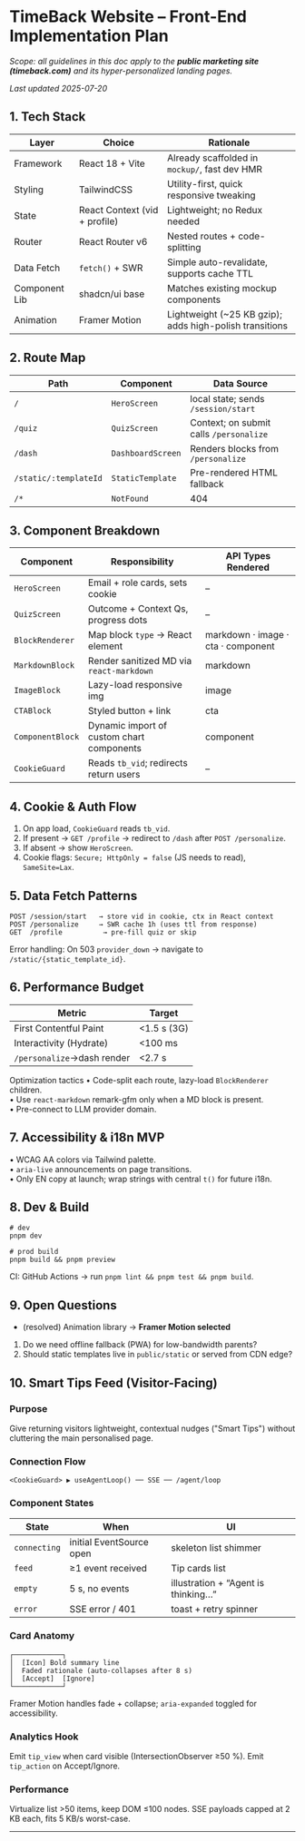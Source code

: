 # TimeBack Website – Front-End Implementation Plan

_Scope: all guidelines in this doc apply to the **public marketing site (timeback.com)** and its hyper-personalized landing pages._

*Last updated 2025-07-20*

## 1. Tech Stack
| Layer | Choice | Rationale |
|-------|--------|-----------|
| Framework | React 18 + Vite | Already scaffolded in `mockup/`, fast dev HMR |
| Styling | TailwindCSS | Utility-first, quick responsive tweaking |
| State | React Context (vid + profile) | Lightweight; no Redux needed |
| Router | React Router v6 | Nested routes + code-splitting |
| Data Fetch | `fetch()` + SWR | Simple auto-revalidate, supports cache TTL |
| Component Lib | shadcn/ui base | Matches existing mockup components |
| Animation | Framer Motion | Lightweight (~25 KB gzip); adds high-polish transitions |

## 2. Route Map
| Path | Component | Data Source |
|------|-----------|-------------|
| `/` | `HeroScreen` | local state; sends `/session/start` |
| `/quiz` | `QuizScreen` | Context; on submit calls `/personalize` |
| `/dash` | `DashboardScreen` | Renders blocks from `/personalize` |
| `/static/:templateId` | `StaticTemplate` | Pre-rendered HTML fallback |
| `/*` | `NotFound` | 404 |

## 3. Component Breakdown
| Component | Responsibility | API Types Rendered |
|-----------|----------------|--------------------|
| `HeroScreen` | Email + role cards, sets cookie | – |
| `QuizScreen` | Outcome + Context Qs, progress dots | – |
| `BlockRenderer` | Map block `type` → React element | markdown · image · cta · component |
| `MarkdownBlock` | Render sanitized MD via `react-markdown` | markdown |
| `ImageBlock` | Lazy-load responsive img | image |
| `CTABlock` | Styled button + link | cta |
| `ComponentBlock` | Dynamic import of custom chart components | component |
| `CookieGuard` | Reads `tb_vid`; redirects return users | – |

## 4. Cookie & Auth Flow
1. On app load, `CookieGuard` reads `tb_vid`.
2. If present → `GET /profile` → redirect to `/dash` after `POST /personalize`.
3. If absent → show `HeroScreen`.
4. Cookie flags: `Secure; HttpOnly = false` (JS needs to read), `SameSite=Lax`.

## 5. Data Fetch Patterns
```
POST /session/start   → store vid in cookie, ctx in React context
POST /personalize     → SWR cache 1h (uses ttl from response)
GET  /profile          → pre-fill quiz or skip
```
Error handling: On 503 `provider_down` → navigate to `/static/{static_template_id}`.

## 6. Performance Budget
| Metric | Target |
|--------|--------|
| First Contentful Paint | <1.5 s (3G) |
| Interactivity (Hydrate) | <100 ms |
| `/personalize`→dash render | <2.7 s |

Optimization tactics
• Code-split each route, lazy-load `BlockRenderer` children.  
• Use `react-markdown` remark-gfm only when a MD block is present.  
• Pre-connect to LLM provider domain.

## 7. Accessibility & i18n MVP
• WCAG AA colors via Tailwind palette.  
• `aria-live` announcements on page transitions.  
• Only EN copy at launch; wrap strings with central `t()` for future i18n.

## 8. Dev & Build
```
# dev
pnpm dev

# prod build
pnpm build && pnpm preview
```
CI: GitHub Actions → run `pnpm lint && pnpm test && pnpm build`.

## 9. Open Questions
- (resolved) Animation library → **Framer Motion selected**
1. Do we need offline fallback (PWA) for low-bandwidth parents?  
2. Should static templates live in `public/static` or served from CDN edge? 

## 10. Smart Tips Feed (Visitor-Facing)

### Purpose
Give returning visitors lightweight, contextual nudges ("Smart Tips") without cluttering the main personalised page.

### Connection Flow
```
<CookieGuard> ▶ useAgentLoop() ── SSE ── /agent/loop
```

### Component States
| State | When | UI |
|-------|------|----|
| `connecting` | initial EventSource open | skeleton list shimmer |
| `feed` | ≥1 event received | Tip cards list |
| `empty` | 5 s, no events | illustration + “Agent is thinking…” |
| `error` | SSE error / 401 | toast + retry spinner |

### Card Anatomy
```
┌────────────┐
│  [Icon] Bold summary line
│  Faded rationale (auto-collapses after 8 s)
│  [Accept]  [Ignore]
└────────────┘
```
Framer Motion handles fade + collapse; `aria-expanded` toggled for accessibility.

### Analytics Hook
Emit `tip_view` when card visible (IntersectionObserver ≥50 %). Emit `tip_action` on Accept/Ignore.

### Performance
Virtualize list >50 items, keep DOM ≤100 nodes. SSE payloads capped at 2 KB each, fits 5 KB/s worst-case.

--- 